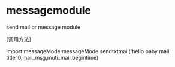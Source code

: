 # messagemodule
send mail or  message module










[调用方法]

import messageMode
messageMode.sendtxtmail('hello baby mail title',0,mail_msg,muti_mail,begintime)


